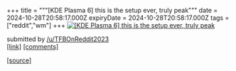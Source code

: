 +++
title = """[KDE Plasma 6] this is the setup ever, truly peak"""
date = 2024-10-28T20:58:17.000Z
expiryDate = 2024-10-28T20:58:17.000Z
tags = ["reddit","wm"]
+++
[![[KDE Plasma 6] this is the setup ever, truly peak](https://preview.redd.it/8gzk3c2i9kxd1.png?width=640&crop=smart&auto=webp&s=d81bbaeb3f76a9fbfaad4c282791ca3fbb4b5eff "[KDE Plasma 6] this is the setup ever, truly peak")](https://www.reddit.com/r/unixporn/comments/1ged07k/kde_plasma_6_this_is_the_setup_ever_truly_peak/)

submitted by [/u/TFBOnReddit2023](https://www.reddit.com/user/TFBOnReddit2023)  
[\[link\]](https://i.redd.it/8gzk3c2i9kxd1.png) [\[comments\]](https://www.reddit.com/r/unixporn/comments/1ged07k/kde_plasma_6_this_is_the_setup_ever_truly_peak/)

[[source]](https://www.reddit.com/r/unixporn/comments/1ged07k/kde_plasma_6_this_is_the_setup_ever_truly_peak/)
